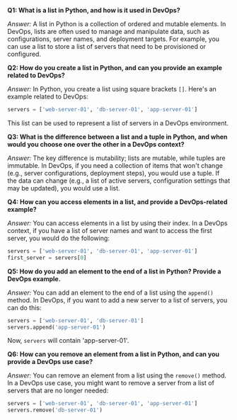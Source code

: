 **Q1: What is a list in Python, and how is it used in DevOps?**

_Answer:_
A list in Python is a collection of ordered and mutable elements. In DevOps, lists are often used to manage and manipulate data, such as configurations, server names, and deployment targets. For example, you can use a list to store a list of servers that need to be provisioned or configured.

**Q2: How do you create a list in Python, and can you provide an example related to DevOps?**

_Answer:_
In Python, you create a list using square brackets `[]`. Here's an example related to DevOps:

```python
servers = ['web-server-01', 'db-server-01', 'app-server-01']
```

This list can be used to represent a list of servers in a DevOps environment.

**Q3: What is the difference between a list and a tuple in Python, and when would you choose one over the other in a DevOps context?**

_Answer:_
The key difference is mutability; lists are mutable, while tuples are immutable. In DevOps, if you need a collection of items that won't change (e.g., server configurations, deployment steps), you would use a tuple. If the data can change (e.g., a list of active servers, configuration settings that may be updated), you would use a list.

**Q4: How can you access elements in a list, and provide a DevOps-related example?**

_Answer:_
You can access elements in a list by using their index. In a DevOps context, if you have a list of server names and want to access the first server, you would do the following:

```python
servers = ['web-server-01', 'db-server-01', 'app-server-01']
first_server = servers[0]
```

**Q5: How do you add an element to the end of a list in Python? Provide a DevOps example.**

_Answer:_
You can add an element to the end of a list using the `append()` method. In DevOps, if you want to add a new server to a list of servers, you can do this:

```python
servers = ['web-server-01', 'db-server-01']
servers.append('app-server-01')
```

Now, `servers` will contain 'app-server-01'.

**Q6: How can you remove an element from a list in Python, and can you provide a DevOps use case?**

_Answer:_
You can remove an element from a list using the `remove()` method. In a DevOps use case, you might want to remove a server from a list of servers that are no longer needed:

```python
servers = ['web-server-01', 'db-server-01', 'app-server-01']
servers.remove('db-server-01')
```
